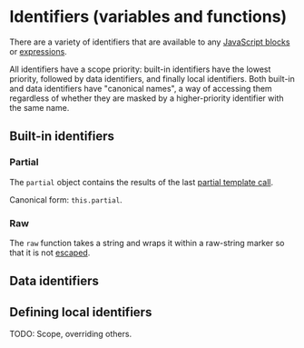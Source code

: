 # Identifiers (variables and functions)

There are a variety of identifiers that are available to any [JavaScript blocks](language.md) or [expressions](expressions.md).
 
All identifiers have a scope priority: built-in identifiers have the lowest priority, followed by data identifiers, and finally local identifiers. Both built-in and data identifiers have "canonical names", a way of accessing them regardless of whether they are masked by a higher-priority identifier with the same name. 
 
## Built-in identifiers



### Partial

The `partial` object contains the results of the last [partial template call](partial.md).

Canonical form: `this.partial`.

### Raw

The `raw` function takes a string and wraps it within a raw-string marker so that it is not [escaped](expressions.md#escaping).

## Data identifiers

## Defining local identifiers

TODO: Scope, overriding others.

